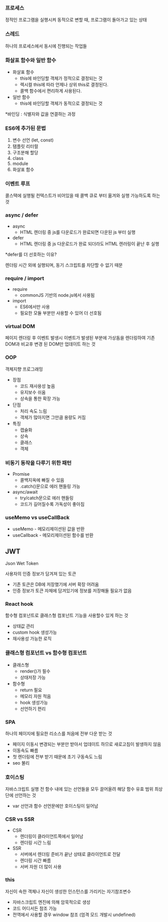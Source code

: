 ### 프로세스

정적인 프로그램을 실행시켜 동적으로 변할 때, 프로그램이 돌아가고 있는 상태

### 스레드

하나의 프로세스에서 동시에 진행되는 작업들

### 화살표 함수와 일반 함수

- 화살표 함수
  - this에 바인딩할 객체가 정적으로 결정되는 것
  - 렉시컬 this에 따라 언제나 상위 this로 결정된다.
  - 콜백 함수에서 편리하게 사용된다.
- 일반 함수
  - this에 바인딩할 객체가 동적으로 결정되는 것

\*바인딩 : 식별자와 값을 연결하는 과정

### ES6에 추가된 문법

1. 변수 선언 (let, const)
2. 탬플릿 리터럴
3. 구조분해 할당
4. class
5. module
6. 화살표 함수

### 이벤트 루프

콜스택에 실행될 컨텍스트가 비어있을 때 콜백 큐로 부터 옮겨와 실행 가능하도록 하는 것

### async / defer

- async
  - HTML 렌더링 중 js를 다운로드가 완료되면 다운된 js 부터 실행
- defer
  - HTML 렌더링 중 js 다운로드가 완료 되더라도 HTML 렌러링이 끝난 후 실행

\*defer를 더 선호하는 이유?

렌더링 시간 외에 실행되며, 동기 스크립트를 차단할 수 없기 때문

### require / import

- require
  - commonJS 기반의 node.js에서 사용됨
- import
  - ES6에서만 사용
  - 필요한 모듈 부분만 사용할 수 있어 더 선호됨

### virtual DOM

페이지 렌더링 후 이벤트 발생시 이벤트가 발생된 부분에 가상돔을 렌더링하여 기존 DOM과 비교후 변경 된 DOM만 업데이트 하는 것

### OOP

객체지향 프로그래밍

- 장점
  - 코드 재사용성 높음
  - 유지보수 쉬움
  - 상속을 통한 확장 가능
- 단점
  - 처리 속도 느림
  - 객체가 많아지면 그만큼 용량도 커짐
- 특징
  - 캡슐화
  - 상속
  - 클래스
  - 객체

### 비동기 동작을 다루기 위한 패턴

- Promise
  - 콜백지옥에 빠질 수 있음
  - .catch()문으로 에러 핸들링 가능
- async/await
  - try/catch문으로 에러 핸들링
  - 코드가 길어질수록 가독성이 좋아짐

### useMemo vs useCallBack

- useMemo - 메모리제이션된 값을 반환
- useCallback - 메모리제이션된 함수를 반환

## JWT

Json Wet Token

사용자의 인증 정보가 담겨져 있는 토큰

- 기존 토큰은 DB에 저장했기에 서버 확장 어려움
- 인증 정보가 토큰 자체에 담겨있기에 정보를 저장해둘 필요가 없음

### React hook

함수형 컴포넌트로 클래스형 컴포넌트 기능을 사용할수 있게 하는 것

- 상태값 관리
- custom hook 생성가능
- 재사용성 가능한 로직

### 클래스형 컴포넌트 vs 함수형 컴포넌트

- 클래스형
  - render()가 필수
  - 상태저장 가능
- 함수형
  - return 필요
  - 메모리 자원 적음
  - hook 생성가능
  - 선언하기 편리

### SPA

하나의 페이지에 필요한 리소스를 처음에 전부 다운 받는 것

- 페이지 이동시 변경되는 부분만 받아서 업데이트 하므로 새로고침이 발생하지 않음
- 이동속도 빠름
- 첫 렌더링에 전부 받기 때문에 초기 구동속도 느림
- seo 불리

### 호이스팅

자바스크립트 실행 전 함수 내에 있는 선언들을 모두 끌어올려 해당 함수 유효 범위 최상단에 선언하는 것

- var 선언과 함수 선언문에만 호이스팅이 일어남

### CSR vs SSR

- CSR
  - 렌더링이 클라이언트쪽에서 일어남
  - 렌더링 시간 느림
- SSR
  - 서버에서 렌더링 준비가 끝난 상태로 클라이언트로 전달
  - 렌더링 시간 빠름
  - 서버 자원 더 많이 사용

### this

자신이 속한 객체나 자신이 생성한 인스턴스를 가리키는 자기참조변수

- 자바스크립트 엔진에 의해 암묵적으로 생성
- 코드 어디서든 참조 가능
- 전역에서 사용할 경우 window 참조 (엄격 모드 개발시 undefined)
